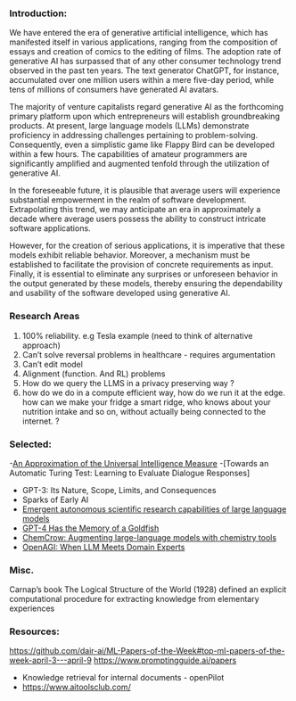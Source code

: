 ### Introduction: 


We have entered the era of generative artificial intelligence, which has manifested itself in various applications, ranging from the composition of
essays and creation of comics to the editing of films. The adoption rate of generative AI has surpassed that of any other consumer technology trend 
observed in the past ten years. The text generator ChatGPT, for instance, accumulated over one million users within a mere five-day period, while tens 
of millions of consumers have generated AI avatars.

The majority of venture capitalists regard generative AI as the forthcoming primary platform upon which entrepreneurs will establish groundbreaking 
products. At present, large language models (LLMs) demonstrate proficiency in addressing challenges pertaining to problem-solving. 
Consequently, even a simplistic game like Flappy Bird can be developed within a few hours. The capabilities of amateur programmers are significantly
amplified and augmented tenfold through the utilization of generative AI.

In the foreseeable future, it is plausible that average users will experience substantial empowerment in the realm of software development.
Extrapolating this trend, we may anticipate an era in approximately a decade where average users possess the ability to construct intricate software 
applications.

However, for the creation of serious applications, it is imperative that these models exhibit reliable behavior. Moreover, a mechanism must be established
to facilitate the provision of concrete requirements as input. Finally, it is essential to eliminate any surprises or unforeseen behavior in the output 
generated by these models, thereby ensuring the dependability and usability of the software developed using generative AI.

### Research Areas 

1. 100% reliability. e.g Tesla example (need to think of alternative approach) 
2. Can’t solve reversal problems in healthcare - requires argumentation 
3. Can’t edit model 
4. Alignment (function. And RL) problems 
5. How do we query the LLMS in a privacy preserving way ? 
6. how do we do in a compute efficient way, how do we run it at the edge. how can we make your fridge a smart ridge, who knows about your nutrition intake and so on, without actually being connected to the internet. ? 


### Selected: 

-[An Approximation of the Universal Intelligence Measure](https://www.deepmind.com/publications/an-approximation-of-the-universal-intelligence-measure)
-[Towards an Automatic Turing Test: Learning to Evaluate Dialogue Responses] 
- GPT-3: Its Nature, Scope, Limits, and Consequences
- Sparks of Early AI 
- [Emergent autonomous scientific research capabilities of large language models](https://arxiv.org/abs/2304.05332)
- [GPT-4 Has the Memory of a Goldfish](https://www.theatlantic.com/technology/archive/2023/03/gpt-4-has-memory-context-window/673426/)
- [ChemCrow: Augmenting large-language models with chemistry tools]()
- [OpenAGI: When LLM Meets Domain Experts](https://github.com/agiresearch/OpenAGI)



### Misc. 

 Carnap’s book The Logical Structure of the World (1928) defined an explicit computational procedure for
 extracting knowledge from elementary experiences

### Resources: 


https://github.com/dair-ai/ML-Papers-of-the-Week#top-ml-papers-of-the-week-april-3---april-9
https://www.promptingguide.ai/papers 
- Knowledge retrieval for internal documents - openPilot 
- https://www.aitoolsclub.com/

